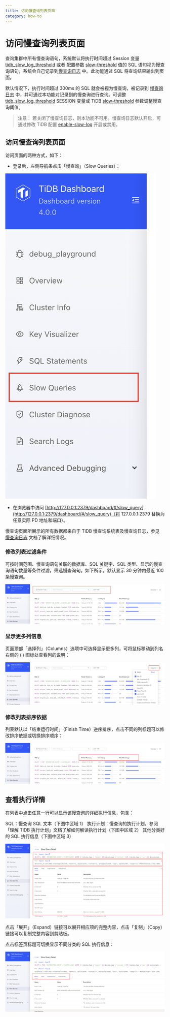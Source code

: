 ```yaml
---
title: 访问慢查询列表页面
category: how-to
---
```


# 访问慢查询列表页面

查询集群中所有慢查询语句，系统默认将执行时间超过 Session 变量 [tidb_slow_log_threshold](https://pingcap.com/docs-cn/stable/tidb-specific-system-variables/#tidb_slow_log_threshold) 或者 配置参数 [slow-threshold](https://pingcap.com/docs-cn/stable/tidb-configuration-file/#slow-threshold) 值的 SQL 语句视为慢查询语句，系统会自己记录到[慢查询日志](https://pingcap.com/docs-cn/stable/identify-slow-queries/) 中。此功能通过 SQL 将查询结果输出到页面。

默认情况下，执行时间超过 300ms 的 SQL 就会被视为慢查询，被记录到 [慢查询日志](https://pingcap.com/docs-cn/stable/identify-slow-queries/) 中，并可通过本功能对记录到的慢查询进行查询。可调整 [tidb_slow_log_threshold](https://pingcap.com/docs-cn/stable/tidb-specific-system-variables/#tidb_slow_log_threshold) SESSION 变量或 TiDB [slow-threshold](https://pingcap.com/docs-cn/stable/tidb-configuration-file/#slow-threshold) 参数调整慢查询阈值。

> 注意：
> 若关闭了慢查询日志，则本功能不可用。慢查询日志默认开启，可通过修改 TiDB 配置 [enable-slow-log](https://pingcap.com/docs-cn/stable/tidb-configuration-file/#enable-slow-log) 开启或禁用。

## 访问慢查询列表页面

访问页面的两种方式，如下：

* 登录后，左侧导航条点击「慢查询」（Slow Queries）：

![access 访问页面](/media/dashboard/slow-queries/access.png)

* 在浏览器中访问 [http://127.0.0.1:2379/dashboard/#/slow_query](http://127.0.0.1:2379/dashboard/#/slow_query)（将 127.0.0.1:2379 替换为任意实际 PD 地址和端口）。

慢查询页面所展示的所有数据都来自于 TiDB 慢查询系统表及慢查询日志，参见 [慢查询日志](https://pingcap.com/docs-cn/stable/identify-slow-queries/) 文档了解详细情况。

### 修改列表过滤条件

可按时间范围、慢查询语句关联的数据库、SQL 关键字、SQL 类型、显示的慢查询语句数量等条件过滤，筛选慢查询句。如下所示，默认显示 30 分钟内最近 100 条慢查询。

![图 1 ](/media/dashboard/slow-queries/list1.png)

### 显示更多列信息

页面顶部「选择列」（Columns）选项中可选择显示更多列，可将鼠标移动到列名右侧的 (i) 图标处查看列的说明：

![图 2 ](/media/dashboard/slow-queries/list2.png)

### 修改列表排序依据

列表默认以「结束运行时间」（Finish Time）逆序排序，点击不同的列标题可以修改排序依据或切换排序顺序：

![图 3 ](/media/dashboard/slow-queries/list3.png)

## 查看执行详情

在列表中点击任意一行可以显示该慢查询的详细执行信息，包含：

SQL：慢查询 SQL 文本（下图中区域 1）
执行计划：慢查询的执行计划，参阅「理解 TiDB 执行计划」文档了解如何解读执行计划（下图中区域 2）
其他分类好的 SQL 执行信息（下图中区域 3）

![detail 示例 ](/media/dashboard/slow-queries/detail1.png)

点击「展开」（Expand）链接可以展开相应项的完整内容，点击「复制」（Copy）链接可以复制完整内容到剪贴板。

点击标签页标题可切换显示不同分类的 SQL 执行信息：

![detail 执行示例 ](/media/dashboard/slow-queries/detail2.png)